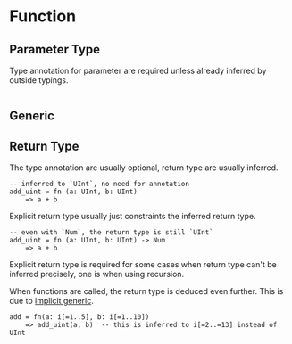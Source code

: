 # Function

## Parameter Type

Type annotation for parameter are required unless already inferred by outside typings.

```stick
```

## Generic

## Return Type

The type annotation are usually optional, return type are usually inferred.

```stick
-- inferred to `UInt`, no need for annotation
add_uint = fn (a: UInt, b: UInt)
    => a + b
```

Explicit return type usually just constraints the inferred return type.

```stick
-- even with `Num`, the return type is still `UInt`
add_uint = fn (a: UInt, b: UInt) -> Num
    => a + b
```

Explicit return type is required for some cases when return type can't be inferred precisely, one is when using recursion.

When functions are called, the return type is deduced even further. This is due to [implicit generic](implicit_generic.md).

```stick
add = fn(a: i[=1..5], b: i[=1..10])
    => add_uint(a, b)  -- this is inferred to i[=2..=13] instead of UInt
```
